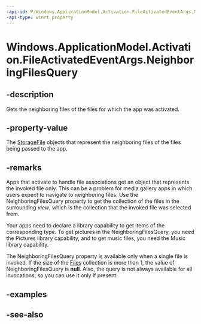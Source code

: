 ```yaml
---
-api-id: P:Windows.ApplicationModel.Activation.FileActivatedEventArgs.NeighboringFilesQuery
-api-type: winrt property
---
```


<!-- Property syntax
public Windows.Storage.Search.StorageFileQueryResult NeighboringFilesQuery { get; }
-->

# Windows.ApplicationModel.Activation.FileActivatedEventArgs.NeighboringFilesQuery

## -description
Gets the neighboring files of the files for which the app was activated.

## -property-value
The [StorageFile](../windows.storage/storagefile.md) objects that represent the neighboring files of the files being passed to the app.

## -remarks
Apps that activate to handle file associations get an object that represents the invoked file only. This can be a problem for media gallery apps in which users expect to navigate to neighboring files. Use the NeighboringFilesQuery property to get the collection of the files in the surrounding *view*, which is the collection that the invoked file was selected from.

Your apps need to declare a library capability to get items of the corresponding type. To get pictures in the NeighboringFilesQuery, you need the Pictures library capability, and to get music files, you need the Music library capability.

The NeighboringFilesQuery property is available only when a single file is invoked. If the size of the [Files](fileactivatedeventargs_files.md) collection is more than 1, the value of NeighboringFilesQuery is **null**. Also, the query is not always available for all invocations, so you can use it only if present.

## -examples

## -see-also

